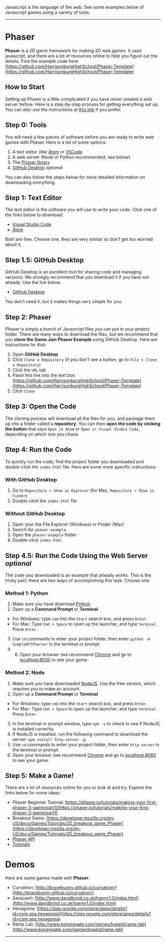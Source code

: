 Javascript is the language of the web. See some examples below of Javascript games using a variety of tools.

----

# Phaser

**Phaser** is a 2D game framework for making 2D web games. It uses javascript, and there are a lot of resources online to help you figure out the details. Find the example code here: [https://github.com/HarrisonburgHighSchool/Phaser-Template](https://github.com/HarrisonburgHighSchool/Phaser-Template)

## How to Start

Setting up Phaser is a little complicated if you have never created a web server before. Here is a step-by-step process for getting everything set up. You can also use the instructions at [this link](https://phaser.io/tutorials/getting-started-phaser3) if you prefer.

## Step 0: Tools

You will need a few pieces of software before you are ready to write web games with Phaser. Here is a list of some options:

1. A text editor (like [Atom](https://atom.io/) or [VSCode](https://code.visualstudio.com/)
2. A web server (Node or Python recommended, see below)
3. The [Phaser library](https://phaser.io/download)
4. [GitHub Desktop](https://desktop.github.com/) *optional*

You can also follow the steps below for more detailed information on downloading everything.

## Step 1: Text Editor

The text editor is the software you will use to write your code. Click one of the links below to download:

* [Visual Studio Code](https://code.visualstudio.com/)
* [Atom](https://atom.io/)

Both are free. Choose one, they are very similar so don't get too worried about it.

## Step 1.5: GitHub Desktop

GitHub Desktop is an excellent tool for sharing code and managing versions. We strongly recommend that you download it if you have not already. Use the link below:

* [GitHub Desktop](https://desktop.github.com/)

You don't need it, but it makes things very simple for you.

## Step 2: Phaser

Phaser is simply a bunch of Javascript files you can put in your project folder. There are many ways to download the files, but we recommend that you **clone the Game Jam Phaser Example** using GitHub Desktop. Here are instructions for that:

1. Open **GitHub Desktop**
2. Click `Clone a Repository` (if you don't see a button, go to `File > Clone a Repository`)
3. Click the `URL` tab
4. Paste this link into the text box: [https://github.com/HarrisonburgHighSchool/Phaser-Template](https://github.com/HarrisonburgHighSchool/Phaser-Template)
5. Click `Clone`

## Step 3: Open the Code

The cloning process will download all the files for you, and package them up into a folder called a **repository**. You can then **open the code by clicking the button** that says `Open in Atom` or `Open in Visual Studio Code`, depending on which one you chose.

## Step 4: Run the Code

To quickly run the code, find the project folder you downloaded and double-click the `index.html` file. Here are some more specific instructions:

### With GitHub Desktop

1. Go to `Repository > Show in Explorer` (for Mac, `Repository > Show in Finder`)
2. Double-click the `index.html` file

### Without GitHub Desktop

1. Open your the File Explorer (Windows) or Finder (Mac)
2. Search for `phaser-example`
3. Open the `phaser-example` folder
4. Double-click `index.html`

## Step 4.5: Run the Code Using the Web Server *optional*

The code you downloaded is an example that already works. This is the tricky part; there are two ways of accomplishing this task. Choose one:

### Method 1: Python

1. Make sure you have download [Python](https://www.python.org/downloads/)
2. Open up a **Command Prompt** or **Terminal**
  * For Windows: type `cmd` into the `Start` search box, and press `Enter`.
  * For Mac: Type `Cmd + Space` to open up the launcher, and type `terminal`. Press `Enter`.
3. Use `cd` commands to enter your project folder, then enter `python -m SimpleHTTPServer` in the terminal or prompt.
4. 6. Open your browser (we recommend [Chrome](https://www.google.com/chrome/) and go to [localhost:8000](localhost:8000) to see your game.

### Method 2: Node

1. Make sure you have downloaded [NodeJS](https://nodejs.org/en/download/). Use the free version, which requires you to make an account.
2. Open up a **Command Prompt** or **Terminal**
  * For Windows: type `cmd` into the `Start` search box, and press `Enter`.
  * For Mac: Type `Cmd + Space` to open up the launcher, and type `terminal`. Press `Enter`.
3. In the terminal or prompt window, type `npm -v` to check to see if NodeJS is installed correctly.
4. If NodeJS is installed, run the following command to download the server: `npm install http-server -g`.
5. Use `cd` commands to enter your project folder, then enter `http-server` in the terminal or prompt.
6. Open your browser (we recommend [Chrome](https://www.google.com/chrome/) and go to [localhost:8080](localhost:8080) to see your game.

## Step 5: Make a Game!

There are a lot of resources online for you to look at and try. Explore the links below for some ideas:

* Phaser Beginner Tutorial: [https://phaser.io/tutorials/making-your-first-phaser-3-game/part1](https://phaser.io/tutorials/making-your-first-phaser-3-game/part1)
* Breakout Game: [https://developer.mozilla.org/en-US/docs/Games/Tutorials/2D_breakout_game_Phaser](https://developer.mozilla.org/en-US/docs/Games/Tutorials/2D_breakout_game_Phaser)
* [Phaser API](https://phaser.io/docs)
* [Tutorials](https://phaser.io/learn/community-tutorials)

# Demos

Here are some games made with **Phaser**:

* Curvatron: [http://bravebunny.github.io/curvatron/](http://bravebunny.github.io/curvatron/)
* Sasquash: [http://www.davidbrind.co.uk/toemv1.0/index.html](http://www.davidbrind.co.uk/toemv1.0/index.html)
* Hexagonia: [https://play.google.com/store/apps/details?id=com.spa.hexagonia](https://play.google.com/store/apps/details?id=com.spa.hexagonia)
* Ramp Lab: [http://www.kongregate.com/games/toweld/ramp-lab](http://www.kongregate.com/games/toweld/ramp-lab)

----


